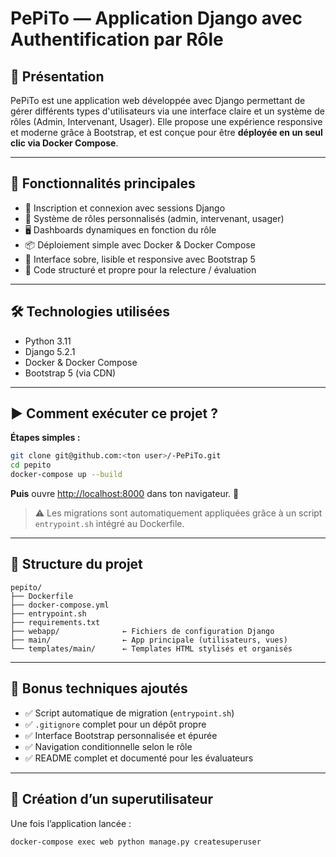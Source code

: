 # PePiTo — Application Django avec Authentification par Rôle

## 🚀 Présentation

PePiTo est une application web développée avec Django permettant de gérer différents types d'utilisateurs via une interface claire et un système de rôles (Admin, Intervenant, Usager). Elle propose une expérience responsive et moderne grâce à Bootstrap, et est conçue pour être **déployée en un seul clic via Docker Compose**.

---

## 🧠 Fonctionnalités principales

* 🔐 Inscription et connexion avec sessions Django
* 👤 Système de rôles personnalisés (admin, intervenant, usager)
* 🖥️ Dashboards dynamiques en fonction du rôle
* 📦 Déploiement simple avec Docker & Docker Compose
* 📄 Interface sobre, lisible et responsive avec Bootstrap 5
* 🧼 Code structuré et propre pour la relecture / évaluation

---

## 🛠️ Technologies utilisées

* Python 3.11
* Django 5.2.1
* Docker & Docker Compose
* Bootstrap 5 (via CDN)

---

## ▶️ Comment exécuter ce projet ?

**Étapes simples :**

```bash
git clone git@github.com:<ton user>/-PePiTo.git
cd pepito
docker-compose up --build
```

**Puis** ouvre [http://localhost:8000](http://localhost:8000) dans ton navigateur. 🎉

> ⚠️ Les migrations sont automatiquement appliquées grâce à un script `entrypoint.sh` intégré au Dockerfile.

---

## 🧾 Structure du projet

```
pepito/
├── Dockerfile
├── docker-compose.yml
├── entrypoint.sh
├── requirements.txt
├── webapp/              ← Fichiers de configuration Django
├── main/                ← App principale (utilisateurs, vues)
└── templates/main/      ← Templates HTML stylisés et organisés
```

---

## 🔧 Bonus techniques ajoutés

* ✅ Script automatique de migration (`entrypoint.sh`)
* ✅ `.gitignore` complet pour un dépôt propre
* ✅ Interface Bootstrap personnalisée et épurée
* ✅ Navigation conditionnelle selon le rôle
* ✅ README complet et documenté pour les évaluateurs

---

## 🧪 Création d’un superutilisateur

Une fois l’application lancée :

```bash
docker-compose exec web python manage.py createsuperuser
```

